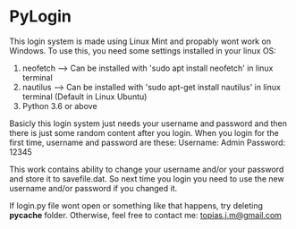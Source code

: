 # PyLogin
This login system is made using Linux Mint and propably wont work on Windows. To use this, you need some settings installed in your linux OS:
1. neofetch  --> Can be installed with 'sudo apt install neofetch' in linux terminal
2. nautilus --> Can be installed with 'sudo apt-get install nautilus' in linux terminal (Default in Linux Ubuntu)
3. Python 3.6 or above

Basicly this login system just needs your username and password and then there is just some random content after you login. When you login for the first time, username and password are these:
Username: Admin
Password: 12345

This work contains ability to change your username and/or your password and store it to savefile.dat. So next time you login you need to use the new username and/or password if you changed it.

If login.py file wont open or something like that happens, try deleting __pycache__ folder. Otherwise, feel free to contact me: topias.j.m@gmail.com
